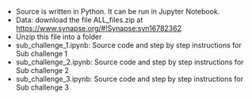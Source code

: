 - Source is written in Python. It can be run in Jupyter Notebook.  
- Data: download the file ALL_files.zip at https://www.synapse.org/#!Synapse:syn16782362 
- Unzip this file into a folder
- sub_challenge_1.ipynb: Source code and step by step instructions for Sub challenge 1
- sub_challenge_2.ipynb: Source code and step by step instructions for Sub challenge 2
- sub_challenge_3.ipynb: Source code and step by step instructions for Sub challenge 3
